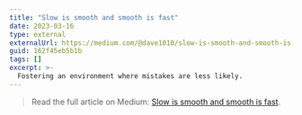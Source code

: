 ```yaml
---
title: "Slow is smooth and smooth is fast"
date: 2023-03-16
type: external
externalUrl: https://medium.com/@dave1010/slow-is-smooth-and-smooth-is-fast-162f45eb5b1b
guid: 162f45eb5b1b
tags: []
excerpt: >-
  Fostering an environment where mistakes are less likely.
---
```


> Read the full article on Medium: [Slow is smooth and smooth is fast](https://medium.com/@dave1010/slow-is-smooth-and-smooth-is-fast-162f45eb5b1b).
